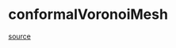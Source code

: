 # conformalVoronoiMesh

[source](github.com/OpenFOAM-jp/OpenFOAM-utilities-tutorials-jp/blob/master/v1906/mesh/generation/foamyMesh/conformalVoronoiMesh/conformalVoronoiMesh/conformalVoronoiMesh.C/conformalVoronoiMesh.C)



